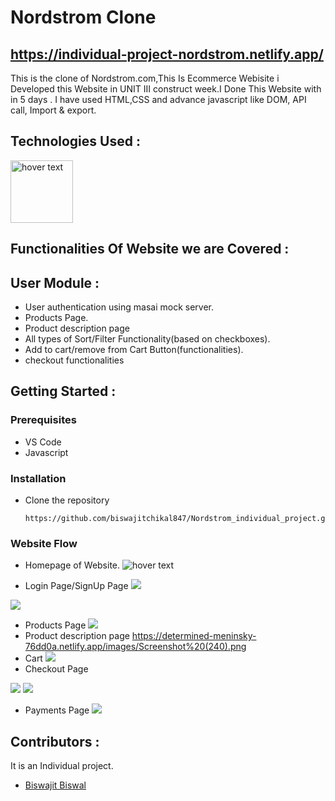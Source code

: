 
# Nordstrom Clone
## https://individual-project-nordstrom.netlify.app/


This is the clone of Nordstrom.com,This Is Ecommerce Webisite i Developed this Website in  UNIT III construct week.I Done This Website with in 5 days . I have used HTML,CSS and advance javascript like DOM, API call, Import & export.


## Technologies Used :
<img src="https://p92.com/binaries/content/gallery/p92website/technologies/htmlcssjs-details.png"  title="hover text" height="100px">



## Functionalities Of Website we are Covered :
## User Module :
* User authentication using masai mock server.
* Products Page.
* Product description page
* All types of Sort/Filter Functionality(based on checkboxes).
* Add to cart/remove from Cart Button(functionalities).
* checkout functionalities


## Getting Started :


### Prerequisites 
* VS Code
* Javascript


### Installation 
* Clone the repository
    ``` 
    https://github.com/biswajitchikal847/Nordstrom_individual_project.git
    ```
### Website Flow
* Homepage of Website.
  <img src="https://determined-meninsky-76dd0a.netlify.app/images/Screenshot%20(238).png"  title="hover text">

  
* Login Page/SignUp Page
  <img src="https://determined-meninsky-76dd0a.netlify.app/images/Screenshot%20(246).png" >
   
 <img src="https://determined-meninsky-76dd0a.netlify.app/images/Screenshot%20(247).png" >

* Products Page
  <img src="https://determined-meninsky-76dd0a.netlify.app/images/Screenshot%20(239).png">
* Product description page 
  https://determined-meninsky-76dd0a.netlify.app/images/Screenshot%20(240).png
* Cart
  <img src="https://determined-meninsky-76dd0a.netlify.app/images/Screenshot%20(241).png">
* Checkout Page
<img src="https://determined-meninsky-76dd0a.netlify.app/images/Screenshot%20(243).png">
<img src="https://determined-meninsky-76dd0a.netlify.app/images/Screenshot%20(244).png">


* Payments Page
  <img src="https://determined-meninsky-76dd0a.netlify.app/images/Screenshot%20(245).png">

## Contributors :
It is an Individual project.
* [Biswajit Biswal](https://github.com/biswajitchikal847)




